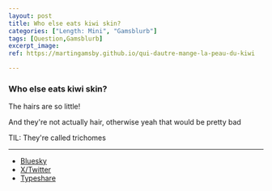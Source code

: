```yaml
---
layout: post
title: Who else eats kiwi skin?
categories: ["Length: Mini", "Gamsblurb"]
tags: [Question,Gamsblurb]
excerpt_image: 
ref: https://martingamsby.github.io/qui-dautre-mange-la-peau-du-kiwi

---
```


### **Who else eats kiwi skin?**

The hairs are so little!

And they're not actually hair, otherwise yeah that would be pretty bad

TIL: They're called trichomes

---

- [Bluesky](https://bsky.app/profile/martingamsby.bsky.social/post/3lbu752bb4t2e)
- [X/Twitter](https://twitter.com/user/status/1861409726275174446)
- [Typeshare](https://typeshare.co/martingamsby/posts/who-else-eats-kiwi-skin)

